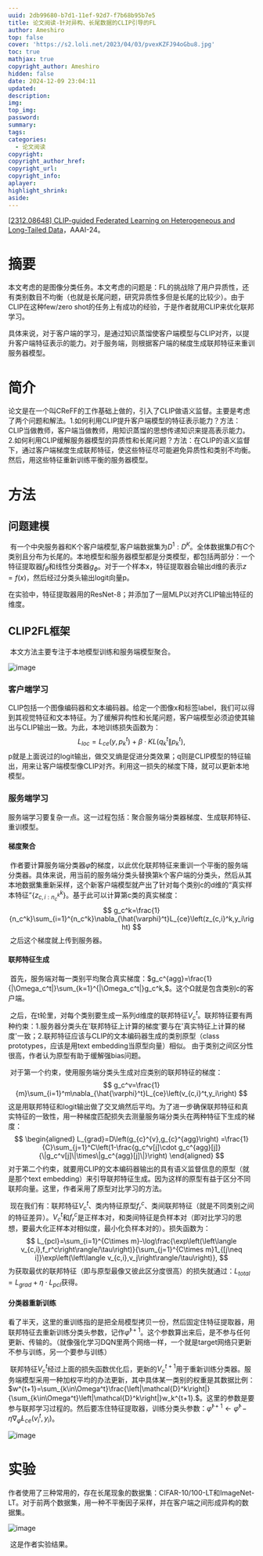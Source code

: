 ```yaml
---
uuid: 2db99680-b7d1-11ef-92d7-f7b68b95b7e5
title: 论文阅读-针对异构、长尾数据的CLIP引导的FL
author: Ameshiro
top: false
cover: 'https://s2.loli.net/2023/04/03/pvexKZFJ94oGbu8.jpg'
toc: true
mathjax: true
copyright_author: Ameshiro
hidden: false
date: 2024-12-09 23:04:11
updated:
description:
img:
top_img:
password:
summary:
tags:
categories:
  - 论文阅读
copyright:
copyright_author_href:
copyright_url:
copyright_info:
aplayer:
highlight_shrink:
aside:
---
```


[[2312.08648\] CLIP-guided Federated Learning on Heterogeneous and Long-Tailed Data](https://arxiv.org/abs/2312.08648)，AAAI-24。

# 摘要

​	本文考虑的是图像分类任务。本文考虑的问题是：FL的挑战除了用户异质性，还有类别数目不均衡（也就是长尾问题，研究异质性多但是长尾的比较少）。由于CLIP在这种few/zero shot的任务上有成功的经验，于是作者就用CLIP来优化联邦学习。

​	具体来说，对于客户端的学习，是通过知识蒸馏使客户端模型与CLIP对齐，以提升客户端特征表示的能力。对于服务端，则根据客户端的梯度生成联邦特征来重训服务器模型。

# 简介

​	论文是在一个叫CReFF的工作基础上做的，引入了CLIP做语义监督。主要是考虑了两个问题和解法。1.如何利用CLIP提升客户端模型的特征表示能力？方法：CLIP当做教师，客户端当做教师，用知识蒸馏的思想传递知识来提高表示能力。2.如何利用CLIP缓解服务器模型的异质性和长尾问题？方法：在CLIP的语义监督下，通过客户端梯度生成联邦特征，使这些特征尽可能避免异质性和类别不均衡。然后，用这些特征重新训练平衡的服务器模型。

# 方法

## 问题建模

​	有一个中央服务器和K个客户端模型,客户端数据集为$D^1:D^K$。全体数据集$D$有$C$个类别且分布为长尾的。本地模型和服务器模型都是分类模型，都包括两部分：一个特征提取器$f_{\theta}$和线性分类器$g_{\phi}$。对于一个样本x，特征提取器会输出d维的表示$z=f(x)$，然后经过分类头输出logit向量p。

​	在实验中，特征提取器用的ResNet-8；并添加了一层MLP以对齐CLIP输出特征的维度。

## CLIP2FL框架

​	本文方法主要专注于本地模型训练和服务端模型聚合。

![image](https://raw.githubusercontent.com/Ameshiro77/BlogPicture/main/pic/image-20241212001747519.png)

### 客户端学习

​	CLIP包括一个图像编码器和文本编码器。给定一个图像x和标签label，我们可以得到其视觉特征和文本特征。为了缓解异构性和长尾问题，客户端模型必须迫使其输出与CLIP输出一致。为此，本地训练损失函数为：
$$
L_{loc}=L_{ce}(y,p_{k}^{t})+\beta\cdot KL(q_{k}^{t}\|p_{k}^{t}),
$$
​	p就是上面说过的logit输出，做交叉熵是促进分类效果；q则是CLIP模型的特征输出，用来让客户端模型像CLIP对齐。利用这一损失的梯度下降，就可以更新本地模型。

### 服务端学习

​	服务端学习要复杂一点。这一过程包括：聚合服务端分类器梯度、生成联邦特征、重训模型。

#### 梯度聚合

​	作者要计算服务端分类器$\hat{\varphi}$的梯度，以此优化联邦特征来重训一个平衡的服务端分类器。具体来说，用当前的服务端分类头替换第k个客户端的分类头，然后从其本地数据集重新采样，这个新客户端模型就产出了针对每个类别c的d维的“真实样本特征”{$z^k_{c,i:n^k_c}$}。基于此可以计算第c类的真实梯度：
$$
g_c^k=\frac{1}{n_c^k}\sum_{i=1}^{n_c^k}\nabla_{\hat{\varphi}^t}L_{ce}\left(z_{c,i}^k,y_i\right)
$$
​	之后这个梯度就上传到服务器。

#### 联邦特征生成

​	首先，服务端对每一类别平均聚合真实梯度：$g_c^{agg}=\frac{1}{|\Omega_c^t|}\sum_{k=1}^{|\Omega_c^t|}g_c^k,$。这个Ω就是包含类别c的客户端。

​		之后，在t轮里，对每个类别要生成一系列d维度的联邦特征$V^t_c$。联邦特征要有两种约束：1.服务器分类头在'联邦特征上计算的梯度'要与在'真实特征上计算的梯度'一致；2.联邦特征应该与CLIP的文本编码器生成的类别原型（class prototypes，应该是用text embedding当原型向量）相似。 由于类别之间区分性很高，作者认为原型有助于缓解强bias问题。

​	对于第一个约束，使用服务端分类头生成对应类别的联邦特征的梯度：
$$
g_c^v=\frac{1}{m}\sum_{i=1}^m\nabla_{\hat{\varphi}^t}L_{ce}\left(v_{c,i}^t,y_i\right)
$$
​	这是用联邦特征和logit输出做了交叉熵然后平均。为了进一步确保联邦特征和真实特征的一致性，用一种梯度匹配损失去测量服务端分类头在两种特征下生成的梯度：
$$
\begin{aligned}
L_{grad}=D\left(g_{c}^{v},g_{c}^{agg}\right) =\frac{1}{C}\sum_{j=1}^C\left(1-\frac{g_c^v[j]\cdot g_c^{agg}[j]}{\|g_c^v[j]\|\times\|g_c^{agg}[j]\|}\right)
\end{aligned}
$$
​	对于第二个约束，就要用CLIP的文本编码器输出的具有语义监督信息的原型（就是那个text embedding）来引导联邦特征生成。因为这样的原型有益于区分不同联邦向量。这里，作者采用了原型对比学习的方法。

​	现在我们有：联邦特征$V^t_c$、类内特征原型$f_r^c$、类间联邦特征（就是不同类别之间的特征差异）。$V^t_c$和$f_r^c$是正样本对，和类间特征是负样本对（即对比学习的思想，要最大化正样本对相似度，最小化负样本对的）。损失函数为：
$$
L_{pcl}=\sum_{i=1}^{C\times m}-\log\frac{\exp\left(\left\langle v_{c,i},f_r^c\right\rangle/\tau\right)}{\sum_{j=1}^{C\times m}1_{[j\neq i]}\exp\left(\left\langle v_{c,i},v_j\right\rangle/\tau\right)},
$$
​	为获取最优的联邦特征（即与原型最像又彼此区分度很高）的损失就通过：$L_{total}=L_{grad}+\eta\cdot L_{pcl}$获得。

#### 分类器重新训练

​	看了半天，这里的重训练指的是把全局模型拷贝一份，然后固定住特征提取器，用联邦特征去重新训练分类头参数，记作${\hat{\varphi}}^{t+1}$。这个参数算出来后，是不参与任何更新、传输的。（就像强化学习DQN里两个网络一样，一个就是target网络只更新不参与训练，另一个要参与训练）

​	联邦特征$V^t_c$经过上面的损失函数优化后，更新的$V^{t+1}_c$用于重新训练分类器。服务端模型采用一种加权平均的办法更新，其中具体某一类别的权重是其数据比例：$w^{t+1}=\sum_{k\in\Omega^t}\frac{\left|\mathcal{D}^k\right|}{\sum_{k\in\Omega^t}\left|\mathcal{D}^k\right|}w_k^{t+1}.$。这里的参数是要参与联邦学习过程的。然后要冻住特征提取器，训练分类头参数：$\hat{\varphi}^{t+1}\leftarrow\hat{\varphi}^t-\eta\nabla_{\hat{\varphi}}L_{ce}\left(v_i^t,y_i\right)$。

![image](https://raw.githubusercontent.com/Ameshiro77/BlogPicture/main/pic/image-20241212124206781.png)

# 实验

​	作者使用了三种常用的，存在长尾现象的数据集：CIFAR-10/100-LT和ImageNet-LT。对于前两个数据集，用一种不平衡因子采样，并在客户端之间形成异构的数据集。

![image](https://raw.githubusercontent.com/Ameshiro77/BlogPicture/main/pic/image-20241212123450942.png)

​	这是作者实验结果。
